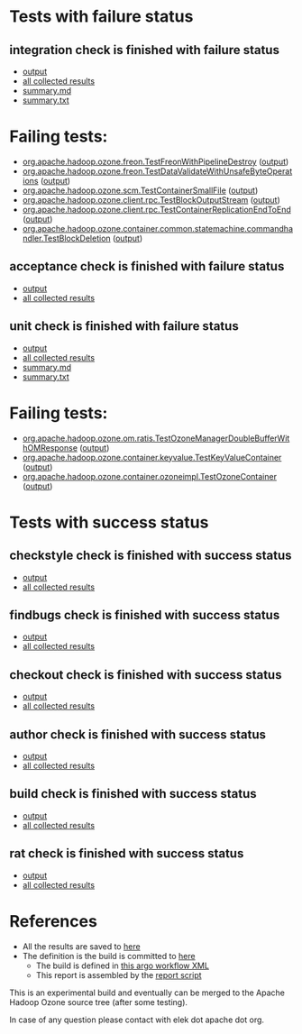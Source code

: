 # Tests with failure status

## integration check is finished with failure status

   * [output](https://raw.githubusercontent.com/elek/ozone-ci/master/pr/pr-hdds-2137-trunk-mnh2s/integration/output.log)
   * [all collected results](https://github.com/elek/ozone-ci/tree/master/pr/pr-hdds-2137-trunk-mnh2s/integration)
   * [summary.md](https://github.com/elek/ozone-ci/tree/master/pr/pr-hdds-2137-trunk-mnh2s/integration/summary.md)
   * [summary.txt](https://github.com/elek/ozone-ci/tree/master/pr/pr-hdds-2137-trunk-mnh2s/integration/summary.txt)

# Failing tests: 

 * [org.apache.hadoop.ozone.freon.TestFreonWithPipelineDestroy](hadoop-ozone/tools/org.apache.hadoop.ozone.freon.TestFreonWithPipelineDestroy.txt) ([output](hadoop-ozone/tools/org.apache.hadoop.ozone.freon.TestFreonWithPipelineDestroy-output.txt/))
 * [org.apache.hadoop.ozone.freon.TestDataValidateWithUnsafeByteOperations](hadoop-ozone/tools/org.apache.hadoop.ozone.freon.TestDataValidateWithUnsafeByteOperations.txt) ([output](hadoop-ozone/tools/org.apache.hadoop.ozone.freon.TestDataValidateWithUnsafeByteOperations-output.txt/))
 * [org.apache.hadoop.ozone.scm.TestContainerSmallFile](hadoop-ozone/integration-test/org.apache.hadoop.ozone.scm.TestContainerSmallFile.txt) ([output](hadoop-ozone/integration-test/org.apache.hadoop.ozone.scm.TestContainerSmallFile-output.txt/))
 * [org.apache.hadoop.ozone.client.rpc.TestBlockOutputStream](hadoop-ozone/integration-test/org.apache.hadoop.ozone.client.rpc.TestBlockOutputStream.txt) ([output](hadoop-ozone/integration-test/org.apache.hadoop.ozone.client.rpc.TestBlockOutputStream-output.txt/))
 * [org.apache.hadoop.ozone.client.rpc.TestContainerReplicationEndToEnd](hadoop-ozone/integration-test/org.apache.hadoop.ozone.client.rpc.TestContainerReplicationEndToEnd.txt) ([output](hadoop-ozone/integration-test/org.apache.hadoop.ozone.client.rpc.TestContainerReplicationEndToEnd-output.txt/))
 * [org.apache.hadoop.ozone.container.common.statemachine.commandhandler.TestBlockDeletion](hadoop-ozone/integration-test/org.apache.hadoop.ozone.container.common.statemachine.commandhandler.TestBlockDeletion.txt) ([output](hadoop-ozone/integration-test/org.apache.hadoop.ozone.container.common.statemachine.commandhandler.TestBlockDeletion-output.txt/))

## acceptance check is finished with failure status

   * [output](https://raw.githubusercontent.com/elek/ozone-ci/master/pr/pr-hdds-2137-trunk-mnh2s/acceptance/output.log)
   * [all collected results](https://github.com/elek/ozone-ci/tree/master/pr/pr-hdds-2137-trunk-mnh2s/acceptance)


## unit check is finished with failure status

   * [output](https://raw.githubusercontent.com/elek/ozone-ci/master/pr/pr-hdds-2137-trunk-mnh2s/unit/output.log)
   * [all collected results](https://github.com/elek/ozone-ci/tree/master/pr/pr-hdds-2137-trunk-mnh2s/unit)
   * [summary.md](https://github.com/elek/ozone-ci/tree/master/pr/pr-hdds-2137-trunk-mnh2s/unit/summary.md)
   * [summary.txt](https://github.com/elek/ozone-ci/tree/master/pr/pr-hdds-2137-trunk-mnh2s/unit/summary.txt)

# Failing tests: 

 * [org.apache.hadoop.ozone.om.ratis.TestOzoneManagerDoubleBufferWithOMResponse](hadoop-ozone/ozone-manager/org.apache.hadoop.ozone.om.ratis.TestOzoneManagerDoubleBufferWithOMResponse.txt) ([output](hadoop-ozone/ozone-manager/org.apache.hadoop.ozone.om.ratis.TestOzoneManagerDoubleBufferWithOMResponse-output.txt/))
 * [org.apache.hadoop.ozone.container.keyvalue.TestKeyValueContainer](hadoop-hdds/container-service/org.apache.hadoop.ozone.container.keyvalue.TestKeyValueContainer.txt) ([output](hadoop-hdds/container-service/org.apache.hadoop.ozone.container.keyvalue.TestKeyValueContainer-output.txt/))
 * [org.apache.hadoop.ozone.container.ozoneimpl.TestOzoneContainer](hadoop-hdds/container-service/org.apache.hadoop.ozone.container.ozoneimpl.TestOzoneContainer.txt) ([output](hadoop-hdds/container-service/org.apache.hadoop.ozone.container.ozoneimpl.TestOzoneContainer-output.txt/))


# Tests with success status

## checkstyle check is finished with success status

   * [output](https://raw.githubusercontent.com/elek/ozone-ci/master/pr/pr-hdds-2137-trunk-mnh2s/checkstyle/output.log)
   * [all collected results](https://github.com/elek/ozone-ci/tree/master/pr/pr-hdds-2137-trunk-mnh2s/checkstyle)


## findbugs check is finished with success status

   * [output](https://raw.githubusercontent.com/elek/ozone-ci/master/pr/pr-hdds-2137-trunk-mnh2s/findbugs/output.log)
   * [all collected results](https://github.com/elek/ozone-ci/tree/master/pr/pr-hdds-2137-trunk-mnh2s/findbugs)


## checkout check is finished with success status

   * [output](https://raw.githubusercontent.com/elek/ozone-ci/master/pr/pr-hdds-2137-trunk-mnh2s/checkout/output.log)
   * [all collected results](https://github.com/elek/ozone-ci/tree/master/pr/pr-hdds-2137-trunk-mnh2s/checkout)


## author check is finished with success status

   * [output](https://raw.githubusercontent.com/elek/ozone-ci/master/pr/pr-hdds-2137-trunk-mnh2s/author/output.log)
   * [all collected results](https://github.com/elek/ozone-ci/tree/master/pr/pr-hdds-2137-trunk-mnh2s/author)


## build check is finished with success status

   * [output](https://raw.githubusercontent.com/elek/ozone-ci/master/pr/pr-hdds-2137-trunk-mnh2s/build/output.log)
   * [all collected results](https://github.com/elek/ozone-ci/tree/master/pr/pr-hdds-2137-trunk-mnh2s/build)


## rat check is finished with success status

   * [output](https://raw.githubusercontent.com/elek/ozone-ci/master/pr/pr-hdds-2137-trunk-mnh2s/rat/output.log)
   * [all collected results](https://github.com/elek/ozone-ci/tree/master/pr/pr-hdds-2137-trunk-mnh2s/rat)




# References

 * All the results are saved to [here](https://github.com/elek/ozone-ci/tree/master/pr/pr-hdds-2137-trunk-mnh2s/)
 * The definition is the build is committed to [here](https://github.com/elek/argo-ozone)
    * The build is defined in [this argo workflow XML](https://github.com/elek/argo-ozone/blob/master/ozone-build.yaml)
    * This report is assembled by the [report script](https://github.com/elek/argo-ozone/blob/master/scripts/report.sh)

This is an experimental build and eventually can be merged to the Apache Hadoop Ozone source tree (after some testing).

In case of any question please contact with elek dot apache dot org.
